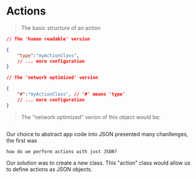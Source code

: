 # Actions

> The basic structure of an action

```json
// The 'human readable' version

{
	"type":"myActionClass",
	// ... more configuration
}

// The 'network optimized' version

{
	"#":"myActionClass", // '#' means 'type'
	// ... more configuration
}
```

> The "network optimized" verion of this object would be:

```json

```

Our choice to abstract app code into JSON presented many chanllenges, the first was 

`how do we perform actions with just JSON?`

Our solution was to create a new class.
This "action" class would allow us to define actions as JSON objects.
